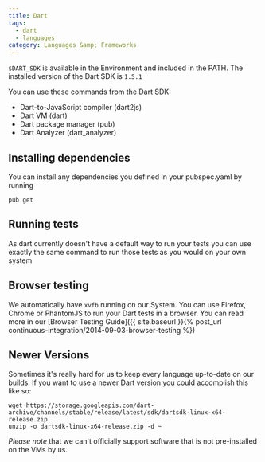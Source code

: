 ```yaml
---
title: Dart
tags:
  - dart
  - languages
category: Languages &amp; Frameworks
---
```

`$DART_SDK` is available in the Environment and included in the PATH. The installed version of the Dart SDK is `1.5.1`

You can use these commands from the Dart SDK:

* Dart-to-JavaScript compiler (dart2js)
* Dart VM (dart)
* Dart package manager (pub)
* Dart Analyzer (dart_analyzer)

## Installing dependencies

You can install any dependencies you defined in your pubspec.yaml by running

```shell
pub get
```

## Running tests

As dart currently doesn't have a default way to run your tests you can use
exactly the same command to run those tests as you would on your own system

## Browser testing

We automatically have `xvfb` running on our System. You can use Firefox, Chrome
or PhantomJS to run your Dart tests in a browser. You can read more in our
[Browser Testing Guide]({{ site.baseurl }}{% post_url continuous-integration/2014-09-03-browser-testing %})

## Newer Versions

Sometimes it's really hard for us to keep every language up-to-date on our builds. If you want to use a newer Dart version you could accomplish this like so:

```shell
wget https://storage.googleapis.com/dart-archive/channels/stable/release/latest/sdk/dartsdk-linux-x64-release.zip
unzip -o dartsdk-linux-x64-release.zip -d ~
```

*Please note* that we can't officially support software that is not pre-installed on the VMs by us.
